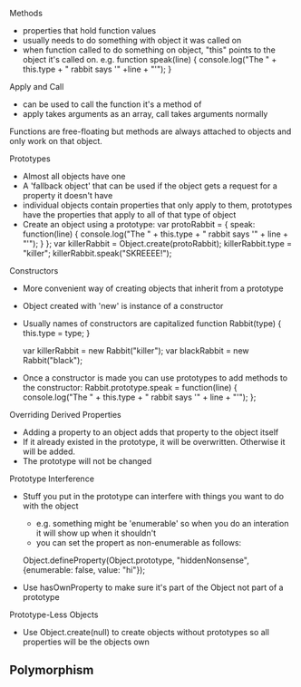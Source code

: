 Methods
- properties that hold function values
- usually needs to do something with object it was called on
- when function called to do something on object, "this" points to the object it's called on.
  e.g. function speak(line) {
        console.log("The " + this.type + " rabbit says '" +line + "'");
       }

Apply and Call
- can be used to call the function it's a method of
- apply takes arguments as an array, call takes arguments normally

Functions are free-floating but methods are always attached to objects and only work on that object.


Prototypes
- Almost all objects have one
- A 'fallback object' that can be used if the object gets a request for a property it doesn't have
- individual objects contain properties that only apply to them, prototypes have the properties that apply to all of that type of object
- Create an object using a prototype:
  var protoRabbit = {
    speak: function(line) {
      console.log("The " + this.type + " rabbit says '" +
                  line + "'");
    }
  };
  var killerRabbit = Object.create(protoRabbit);
  killerRabbit.type = "killer";
  killerRabbit.speak("SKREEEE!");

Constructors
- More convenient way of creating objects that inherit from a prototype
- Object created with 'new' is instance of a constructor
- Usually names of constructors are capitalized
  function Rabbit(type) {
    this.type = type;
  }

  var killerRabbit = new Rabbit("killer");
  var blackRabbit = new Rabbit("black");
- Once a constructor is made you can use prototypes to add methods to the constructor:
  Rabbit.prototype.speak = function(line) {
    console.log("The " + this.type + " rabbit says '" +
                line + "'");
  };

Overriding Derived Properties
- Adding a property to an object adds that property to the object itself
- If it already existed in the prototype, it will be overwritten.  Otherwise it will be added.
- The prototype will not be changed

Prototype Interference
- Stuff you put in the prototype can interfere with things you want to do with the object
  - e.g. something might be 'enumerable' so when you do an interation it will show up when it shouldn't
  - you can set the propert as non-enumerable as follows:

  Object.defineProperty(Object.prototype, "hiddenNonsense",
                      {enumerable: false, value: "hi"});

- Use hasOwnProperty to make sure it's part of the Object not part of a prototype

Prototype-Less Objects
- Use Object.create(null) to create objects without prototypes so all properties will be the objects own

Polymorphism
- 